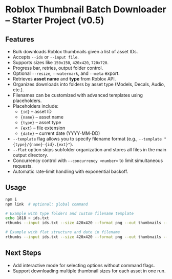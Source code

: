 # Roblox Thumbnail Batch Downloader – Starter Project (v0.5)

## Features
- Bulk downloads Roblox thumbnails given a list of asset IDs.
- Accepts `--ids` or `--input file`.
- Supports sizes like `150x150`, `420x420`, `720x720`.
- Progress bar, retries, output folder control.
- Optional `--resize`, `--watermark`, and `--meta` export.
- Retrieves **asset name** and **type** from Roblox API.
- Organizes downloads into folders by asset type (Models, Decals, Audio, etc.).
- Filenames can be customized with advanced templates using placeholders.
- Placeholders include:
  - `{id}` – asset ID
  - `{name}` – asset name
  - `{type}` – asset type
  - `{ext}` – file extension
  - `{date}` – current date (YYYY-MM-DD)
- `--template` flag allows you to specify filename format (e.g., `--template "{type}/{name}-{id}.{ext}"`).
- `--flat` option skips subfolder organization and stores all files in the main output directory.
- Concurrency control with `--concurrency <number>` to limit simultaneous requests.
- Automatic rate-limit handling with exponential backoff.

## Usage
```bash
npm i
npm link  # optional: global command

# Example with type folders and custom filename template
echo 1818 > ids.txt
rthumbs --input ids.txt --size 420x420 --format png --out thumbnails --template "{type}/{name}-{id}.{ext}" --meta --concurrency 5

# Example with flat structure and date in filename
rthumbs --input ids.txt --size 420x420 --format png --out thumbnails --flat --template "{name}-{date}.{ext}" --concurrency 3
```

## Next Steps
- Add interactive mode for selecting options without command flags.
- Support downloading multiple thumbnail sizes for each asset in one run.
